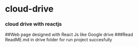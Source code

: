 # cloud-drive
### cloud drive with reactjs
##Web page designed with React Js like Google drive
###Read ReadME.md in drive folder for run project succesfully
